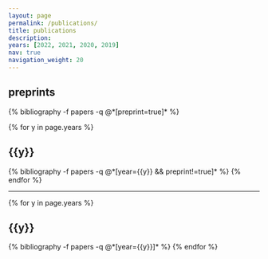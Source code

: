 ```yaml
---
layout: page
permalink: /publications/
title: publications
description:
years: [2022, 2021, 2020, 2019]
nav: true
navigation_weight: 20
---
```


<div class="publications">

<h2 class="year">preprints</h2>
{% bibliography -f papers -q @*[preprint=true]* %}

{% for y in page.years %}
  <h2 class="year">{{y}}</h2>
  {% bibliography -f papers -q @*[year={{y}} && preprint!=true]* %}
{% endfor %}

</div>

---

<div class="publications">

{% for y in page.years %}
  <h2 class="year">{{y}}</h2>
  {% bibliography -f papers -q @*[year={{y}}]* %}
{% endfor %}

</div>
